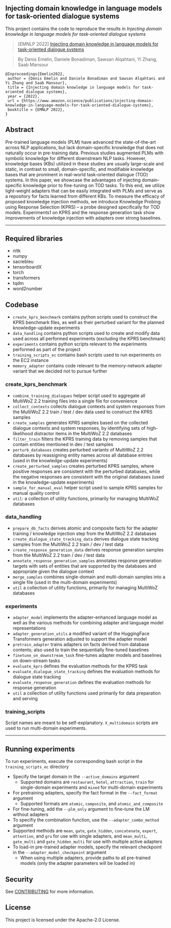 ## Injecting domain knowledge in language models for task-oriented dialogue systems

This project contains the code to reproduce the results in *Injecting domain knowledge in language models for task-oriented dialogue systems* 

> [EMNLP 2022] [Injecting domain knowledge in language models for task-oriented dialogue systems](https://www.amazon.science/publications/injecting-domain-knowledge-in-language-models-for-task-oriented-dialogue-systems)

> By Denis Emelin, Daniele Bonadiman, Sawsan Alqahtani, Yi Zhang, Saab Mansour

```
@Inproceedings{Emelin2022,
 author = {Denis Emelin and Daniele Bonadiman and Sawsan Alqahtani and Yi Zhang and Saab Mansour},
 title = {Injecting domain knowledge in language models for task-oriented dialogue systems},
 year = {2022},
 url = {https://www.amazon.science/publications/injecting-domain-knowledge-in-language-models-for-task-oriented-dialogue-systems},
 booktitle = {EMNLP 2022},
}
```

## Abstract

Pre-trained language models (PLM) have advanced the state-of-the-art across NLP applications, but lack domain-specific knowledge that does not naturally occur in pre-training data. Previous studies augmented PLMs with symbolic knowledge for different downstream NLP tasks. However, knowledge bases (KBs) utilized in these studies are usually large-scale and static, in contrast to small, domain-specific, and modifiable knowledge bases that are prominent in real-world task-oriented dialogue (TOD) systems. In this paper, we showcase the advantages of injecting domain-specific knowledge prior to fine-tuning on TOD tasks. To this end, we utilize light-weight adapters that can be easily integrated with PLMs and serve as a repository for facts learned from different KBs. To measure the efficacy of proposed knowledge injection methods, we introduce Knowledge Probing using Response Selection (KPRS) – a probe designed specifically for TOD models. Experiments1 on KPRS and the response generation task show improvements of knowledge injection with adapters over strong baselines.
***

## Required libraries

- nltk
- numpy
- sacrebleu
- tensorboardX
- torch
- transformers
- tqdm
- word2number

## Codebase

- `create_kprs_benchmark` contains python scripts used to construct the KPRS benchmark files, as well as their perturbed variant for the planned knowledge-update experiments
- `data_handling` contains python scripts used to create and modify data used across all performed experiments (excluding the KPRS benchmark)
- `experiments` contains python scripts relevant to the experiments performed as part of the project
- `training_scripts_ec` contains bash scripts used to run experiments on the EC2 instance
- `memory_adapter` contains code relevant to the memory-network adapter variant that we decided not to pursue further

### create_kprs_benchmark

- `combine_training_dialogues` helper script used to aggregate all MultiWoZ 2.2 training files into a single file for convenience
- `collect_contexts` collects dialogue contexts and system responses from the MultiWoZ 2.2 train / test / dev data used to construct the KPRS samples
- `create_samples` generates KPRS samples based on the collected dialogue contexts and system responses, by identifying sets of high-likelihood distractor items in the MultiWoZ 2.2 databases  
- `filter_train` filters the KPRS training data by removing samples that contain entities mentioned in dev / test samples
- `perturb_databases` creates perturbed variants of MultiWoZ 2.2 databases by reassigning entity names across all database entries (used in the knowledge-update experiments)
- `create_perturbed_samples` creates perturbed KPRS samples, where positive responses are consistent with the perturbed databases, while the negative responses are consistent with the original databases (used in the knowledge-update experiments)
- `sample_for_manual_eval` helper script used to sample KPRS samples for manual quality control
- `util`: a collection of utility functions, primarily for managing MultiWoZ databases 

### data_handling

- `prepare_db_facts` derives atomic and composite facts for the adapter training / knowledge injection step from the MultiWoZ 2.2 databases
- `create_dialogue_state_tracking_data` derives dialogue state tracking samples from the MultiWoZ 2.2 train / dev / test data
- `create_response_generation_data` derives response generation samples from the MultiWoZ 2.2 train / dev / test data
- `annotate_response_generation_samples` annotates response generation targets with sets of entities that are supported by the databases and appropriate given the dialogue context
- `merge_samples` combines single-domain and multi-domain samples into a single file (used in the multi-domain experiments)
- `util` a collection of utility functions, primarily for managing MultiWoZ databases 

### experiments

- `adapter_model` implements the adapter-enhanced language model as well as the various methods for combining adapter and language model representations
- `adapter_generation_utils` a modified variant of the HuggingFace Transformers generation adjusted to support the adapter model
- `pretrain_adapter` trains adapters on facts derived from database contents; also used to train the sequentially fine-tuned baselines
- `finetune_on_downstream_task` fine-tunes adapter models and baselines on down-stream tasks
- `evaluate_kprs` defines the evaluation methods for the KPRS task
- `evaluate_dialogue_state_tracking` defines the evaluation methods for dialogue state tracking
- `evaluate_response_generation` defines the evaluation methods for response generation
- `util` a collection of utility functions used primarily for data preparation and serving

### training_scripts

Script names are meant to be self-explanatory. `X_multidomain` scripts are used to run multi-domain experiments.

***

## Running experiments

To run experiments, execute the corresponding bash script in the `training_scripts_ec` directory

- Specify the target domain in the `--active_domains` argument
    - Supported domains are `restaurant`, `hotel`, `attraction`, `train` for single-domain experiments and `mixed` for multi-domain experiments
- For pretraining adapters, specify the fact format in the `--fact_format` argument
    - Supported formats are `atomic`, `composite`, and `atomic_and_composite`
- For fine-tuning, add the `--plm_only` argument to fine-tune the LM without adapters
- To specifiy the combination function, use the `--adapter_combo_method` argument
- Supported methods are `mean`, `gate`, `gate_hidden`, `concatenate`, `expert`, `attention`, and `gru` for use with single adapters, and `mean_multi`, `gate_multi` and `gate_hidden_multi` for use with multiple active adapters
- To load-in pre-trained adapter models, specify the relevant checkpoint in the `--adapter_model_checkpoint` argument
    - When using multiple adapters, provide paths to all pre-trained models (only the adapter parameters will be loaded in)

## Security

See [CONTRIBUTING](CONTRIBUTING.md#security-issue-notifications) for more information.

## License

This project is licensed under the Apache-2.0 License.
